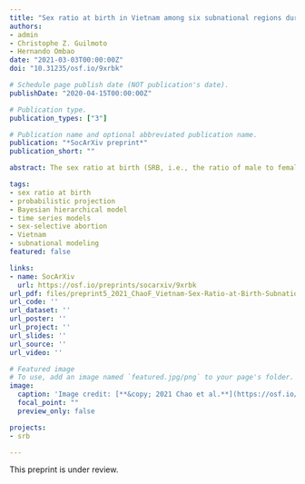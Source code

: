 ```yaml
---
title: "Sex ratio at birth in Vietnam among six subnational regions during 1990-2050, estimation and probabilistic projection using a Bayesian hierarchical time series model"
authors:
- admin
- Christophe Z. Guilmoto
- Hernando Ombao
date: "2021-03-03T00:00:00Z"
doi: "10.31235/osf.io/9xrbk"

# Schedule page publish date (NOT publication's date).
publishDate: "2020-04-15T00:00:00Z"

# Publication type.
publication_types: ["3"]

# Publication name and optional abbreviated publication name.
publication: "*SocArXiv preprint*"
publication_short: ""

abstract: The sex ratio at birth (SRB, i.e., the ratio of male to female births) in Vietnam has been imbalanced since the 2000s. Previous studies have revealed a rapid increase in the SRB over the past 15 years and the presence of important variations across regions. More recent studies suggested that the nation’s SRB may have plateaued during the 2010s. Given the lack of exhaustive birth registration data in Vietnam, it is necessary to estimate and project levels and trends in the regional SRBs in Vietnam based on a reproducible statistical approach. We compiled an extensive database on regional Vietnam SRBs based on all publicly available surveys and censuses and used a Bayesian hierarchical time series mixture model to estimate and project SRB in Vietnam by region from 1980 to 2050. The Bayesian model incorporates the uncertainties from the observations and year-by-year natural fluctuation. It includes a binary parameter to detect the existence of sex ratio transitions among Vietnamese regions. Furthermore, we model the SRB imbalance using a trapezoid function to capture the increase, stagnation, and decrease of the sex ratio transition by Vietnamese regions. The model results show that four out of six Vietnamese regions, namely, Northern Midlands and Mountain Areas, Northern Central and Central Coastal Areas, Red River Delta, and South East, have existing sex imbalances at birth. The rise in SRB in the Red River Delta was the fastest, as it took only 12 years and was more pronounced, with the SRB reaching the local maximum of 1.146 with a 95% credible interval (1.129, 1.163) in 2013. The model projections suggest that the current decade will record a sustained decline in sex imbalances at birth, and the SRB should be back to the national SRB baseline level of 1.06 in all regions by the mid-2030s.

tags:
- sex ratio at birth
- probabilistic projection
- Bayesian hierarchical model
- time series models
- sex-selective abortion
- Vietnam
- subnational modeling
featured: false

links:
- name: SocArXiv
  url: https://osf.io/preprints/socarxiv/9xrbk
url_pdf: files/preprint5_2021_ChaoF_Vietnam-Sex-Ratio-at-Birth-Subnational-Estimation-and-Projection.pdf
url_code: ''
url_dataset: ''
url_poster: ''
url_project: ''
url_slides: ''
url_source: ''
url_video: ''

# Featured image
# To use, add an image named `featured.jpg/png` to your page's folder. 
image:
  caption: 'Image credit: [**&copy; 2021 Chao et al.**](https://osf.io/preprints/socarxiv/9xrbk)'
  focal_point: ""
  preview_only: false

projects:
- srb

---
```

<div data-badge-details="right" data-badge-type="medium-donut" data-doi="10.31235/osf.io/9xrbk" data-hide-no-mentions="true" class="altmetric-embed"></div>

This preprint is under review.
